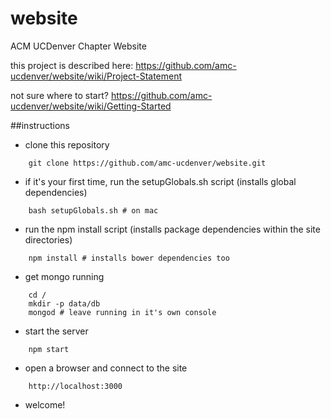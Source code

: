 # website
ACM UCDenver Chapter Website

this project is described here:
  https://github.com/amc-ucdenver/website/wiki/Project-Statement

not sure where to start?
  https://github.com/amc-ucdenver/website/wiki/Getting-Started

##instructions

* clone this repository

```
    git clone https://github.com/amc-ucdenver/website.git
```
* if it's your first time, run the setupGlobals.sh script (installs global dependencies)

```
    bash setupGlobals.sh # on mac
```

* run the npm install script (installs package dependencies within the site directories)

```
    npm install # installs bower dependencies too
```
* get mongo running

```
    cd /
    mkdir -p data/db
    mongod # leave running in it's own console
```
* start the server

```
    npm start
```

* open a browser and connect to the site

```
    http://localhost:3000
```
* welcome!
